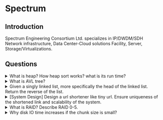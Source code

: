 # Spectrum

## Introduction
Spectrum Engineering Consortium Ltd. specializes in IP/DWDM/SDH Network infrastructure, Data Center-Cloud solutions Facility, Server, Storage/Virtualizations. 

## Questions
<details>
<summary>
What is heap? How heap sort works? what is its run time?
</summary>
<br>
[Answer]
<br/>
</details>

<details>
<summary>
What is AVL tree?
</summary>
<br/>
[Answer]
<br/>
</details>

<details>
<summary>
Given a singly linked list, more specifically the head of the linked list. Return the reverse of the list.
</summary>
<br/>

```C++
ListNode* reverseList(ListNode* head) {
    if( head == nullptr || head->next == nullptr ) return head;
    ListNode* tail = reverse(head->next);
    head->next->next = head;
    head->next = nullptr;
    return tail;
}
```
<br/>
</details>

<details>
<summary>
[System Design] Design a url shortener like tiny url. Ensure uniqueness of the shortened link and scalability of the system.

</summary>
<br>
[Answer]
<br/>
</details>

<details>
<summary>
What is RAID? Describe RAID 0-5.
</summary>
<br>
[Answer]
<br/>
</details>

<details>
<summary>
Why disk IO time increases if the chunk size is small?
</summary>
<br>
[Answer]
<br/>
</details>
